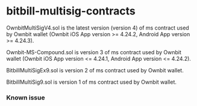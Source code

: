 # bitbill-multisig-contracts

OwnbitMultiSigV4.sol is the latest version (version 4) of ms contract used by Ownbit wallet (Ownbit iOS App version >= 4.24.2, Android App version >= 4.24.3).

Ownbit-MS-Compound.sol is version 3 of ms contract used by Ownbit wallet (Ownbit iOS App version <= 4.24.1, Android App version <= 4.24.2).

BitbillMultiSigEx9.sol is version 2 of ms contract used by Ownbit wallet.

BitbillMultiSig9.sol is version 1 of ms contract used by Ownbit wallet.

### Known issue

